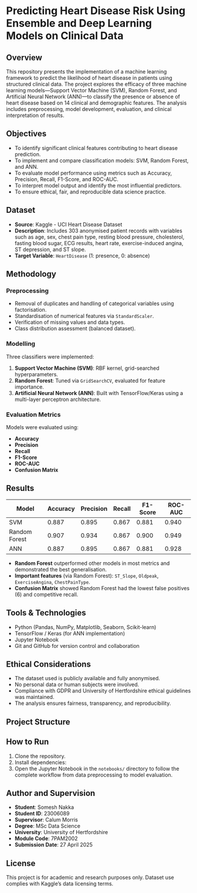 # Predicting Heart Disease Risk Using Ensemble and Deep Learning Models on Clinical Data

## Overview

This repository presents the implementation of a machine learning framework to predict the likelihood of heart disease in patients using structured clinical data. The project explores the efficacy of three machine learning models—Support Vector Machine (SVM), Random Forest, and Artificial Neural Network (ANN)—to classify the presence or absence of heart disease based on 14 clinical and demographic features. The analysis includes preprocessing, model development, evaluation, and clinical interpretation of results.

## Objectives

- To identify significant clinical features contributing to heart disease prediction.
- To implement and compare classification models: SVM, Random Forest, and ANN.
- To evaluate model performance using metrics such as Accuracy, Precision, Recall, F1-Score, and ROC-AUC.
- To interpret model output and identify the most influential predictors.
- To ensure ethical, fair, and reproducible data science practice.

## Dataset

- **Source**: Kaggle - UCI Heart Disease Dataset  
- **Description**: Includes 303 anonymised patient records with variables such as age, sex, chest pain type, resting blood pressure, cholesterol, fasting blood sugar, ECG results, heart rate, exercise-induced angina, ST depression, and ST slope.
- **Target Variable**: `HeartDisease` (1: presence, 0: absence)

## Methodology

### Preprocessing
- Removal of duplicates and handling of categorical variables using factorisation.
- Standardisation of numerical features via `StandardScaler`.
- Verification of missing values and data types.
- Class distribution assessment (balanced dataset).

### Modelling
Three classifiers were implemented:
1. **Support Vector Machine (SVM)**: RBF kernel, grid-searched hyperparameters.
2. **Random Forest**: Tuned via `GridSearchCV`, evaluated for feature importance.
3. **Artificial Neural Network (ANN)**: Built with TensorFlow/Keras using a multi-layer perceptron architecture.

### Evaluation Metrics
Models were evaluated using:
- **Accuracy**
- **Precision**
- **Recall**
- **F1-Score**
- **ROC-AUC**
- **Confusion Matrix**

## Results

| Model           | Accuracy | Precision | Recall | F1-Score | ROC-AUC |
|----------------|----------|-----------|--------|----------|----------|
| SVM            | 0.887    | 0.895     | 0.867  | 0.881    | 0.940    |
| Random Forest  | 0.907    | 0.934     | 0.867  | 0.900    | 0.949    |
| ANN            | 0.887    | 0.895     | 0.867  | 0.881    | 0.928    |

- **Random Forest** outperformed other models in most metrics and demonstrated the best generalisation.
- **Important features** (via Random Forest): `ST_Slope`, `Oldpeak`, `ExerciseAngina`, `ChestPainType`.
- **Confusion Matrix** showed Random Forest had the lowest false positives (6) and competitive recall.

## Tools & Technologies

- Python (Pandas, NumPy, Matplotlib, Seaborn, Scikit-learn)
- TensorFlow / Keras (for ANN implementation)
- Jupyter Notebook
- Git and GitHub for version control and collaboration

## Ethical Considerations

- The dataset used is publicly available and fully anonymised.
- No personal data or human subjects were involved.
- Compliance with GDPR and University of Hertfordshire ethical guidelines was maintained.
- The analysis ensures fairness, transparency, and reproducibility.

## Project Structure
## How to Run

1. Clone the repository.
2. Install dependencies:
3. Open the Jupyter Notebook in the `notebooks/` directory to follow the complete workflow from data preprocessing to model evaluation.

## Author and Supervision

- **Student**: Somesh Nakka  
- **Student ID**: 23006089  
- **Supervisor**: Calum Morris  
- **Degree**: MSc Data Science  
- **University**: University of Hertfordshire  
- **Module Code**: 7PAM2002  
- **Submission Date**: 27 April 2025  

## License

This project is for academic and research purposes only. Dataset use complies with Kaggle’s data licensing terms.
